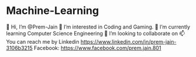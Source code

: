 # Machine-Learning
👋 Hi, I’m @Prem-Jain
👀 I’m interested in Coding and Gaming.
🌱 I’m currently learning Computer Science Engineering
💞️ I’m looking to collaborate on
📫 You can reach me by Linkedin https://www.linkedin.com/in/prem-jain-3106b3215 Facebook: https://www.facebook.com/prem.jain.801
